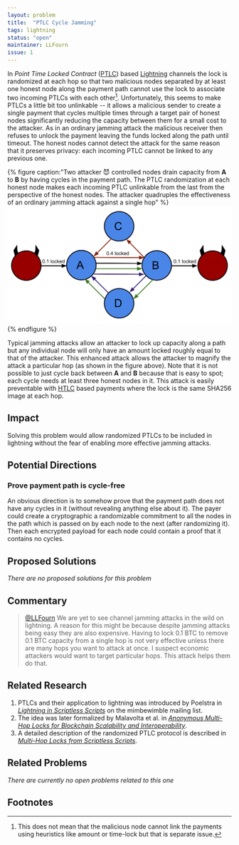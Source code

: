 ```yaml
---
layout: problem
title:  "PTLC Cycle Jamming"
tags: lightning
status: "open"
maintainer: LLFourn
issue: 1
---
```


In *Point Time Locked Contract* ([PTLC]) based [Lightning] channels the lock is randomized at each hop so that two malicious nodes separated by at least one honest node along the payment path cannot use the lock to associate two incoming PTLCs with each other[^1].
Unfortunately, this seems to make PTLCs a little bit too unlinkable -- it allows a malicious sender to create a single payment that cycles multiple times through a target pair of honest nodes significantly reducing the capacity between them for a small cost to the attacker.
As in an ordinary jamming attack the malicious receiver then refuses to unlock the payment leaving the funds locked along the path until timeout.
The honest nodes cannot detect the attack for the same reason that it preserves privacy: each incoming PTLC cannot be linked to any previous one.

{% figure caption:"Two attacker 😈 controlled nodes drain capacity from **A** to **B** by having cycles in the payment path. The PTLC randomization at each honest node makes each incoming PTLC unlinkable from the last from the perspective of the honest nodes. The attacker quadruples the effectiveness of an ordinary jamming attack against a single hop" %}
![cycle attack](/assets/cycle-attack.svg)
{% endfigure %}

Typical jamming attacks allow an attacker to lock up capacity along a path but any individual node will only have an amount locked roughly equal to that of the attacker.
This enhanced attack allows the attacker to magnify the attack a particular hop (as shown in the figure above).
Note that it is not possible to just cycle back between **A** and **B** because that is easy to spot; each cycle needs at least three honest nodes in it.
This attack is easily preventable with [HTLC] based payments where the lock is the same SHA256 image at each hop.

## Impact

Solving this problem would allow randomized PTLCs to be included in lightning without the fear of enabling more effective jamming attacks.

## Potential Directions

### Prove payment path is cycle-free

An obvious direction is to somehow prove that the payment path does not have any cycles in it (without revealing anything else about it).
The payer could create a cryptographic a randomizable commitment to all the nodes in the path which is passed on by each node to the next (after randomizing it).
Then each encrypted payload for each node could contain a proof that it contains no cycles.

## Proposed Solutions

*There are no proposed solutions for this problem*

## Commentary


> <a href="https://twitter.com/LLFourn"> @LLFourn</a> We are yet to see channel jamming attacks in the wild on lightning.
> A reason for this might be because despite jamming attacks being easy they are also expensive.
> Having to lock 0.1 BTC to remove 0.1 BTC capacity from a single hop is not very effective unless there are many hops you want to attack at once.
> I suspect economic attackers would want to target particular hops. This attack helps them do that.

## Related Research

1. PTLCs and their application to lightning was introduced by Poelstra in [*Lightning in Scriptless Scripts*](https://lists.launchpad.net/mimblewimble/msg00086.html) on the mimbewimble mailing list.
2. The idea was later formalized by Malavolta et al. in [*Anonymous Multi-Hop Locks for Blockchain Scalability and Interoperability*](https://eprint.iacr.org/2018/472.pdf).
3. A detailed description of the randomized PTLC protocol is described in [*Multi-Hop Locks from Scriptless Scripts*](https://github.com/ElementsProject/scriptless-scripts/blob/master/md/multi-hop-locks.md).

## Related Problems

*There are currently no open problems related to this one*

## Footnotes


[^1]: This does not mean that the malicious node cannot link the payments using heuristics like amount or time-lock but that is separate issue.

[PTLC]: https://bitcoinops.org/en/topics/ptlc/
[HTLC]: https://bitcoinops.org/en/topics/htlc/
[Lightning]: https://en.wikipedia.org/wiki/Lightning_Network
